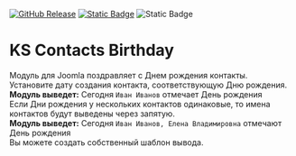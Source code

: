 [![GitHub Release](https://img.shields.io/github/v/release/mediafoks/mod_ks_contacts_birthday?display_name=release&style=flat-square&color=blue)](https://github.com/mediafoks/mod_ks_contacts_birthday/releases)
[![Static Badge](https://img.shields.io/badge/Joomla-5-orange?style=flat-square&logo=joomla&logoColor=white)](https://github.com/joomla/joomla-cms) ![Static Badge](https://img.shields.io/badge/type-module-yellow?style=flat-square)

# KS Contacts Birthday

Модуль для Joomla поздравляет с Днем рождения контакты.\
Установите дату создания контакта, соответствующую Дню рождения.\
**Модуль выведет:** Сегодня `Иван Иванов` отмечает День рождения\
Если Дни рождения у нескольких контактов одинаковые, то имена контактов будут выведены через запятую.\
**Модуль выведет:** Сегодня `Иван Иванов, Елена Владимировна` отмечают День рождения\
Вы можете создать собственный шаблон вывода.
